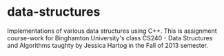 data-structures
===============

Implementations of various data structures using C++. This is assignment course-work for Binghamton University's class CS240 - Data Structures and Algorithms taughty by Jessica Hartog in the Fall of 2013 semester.
